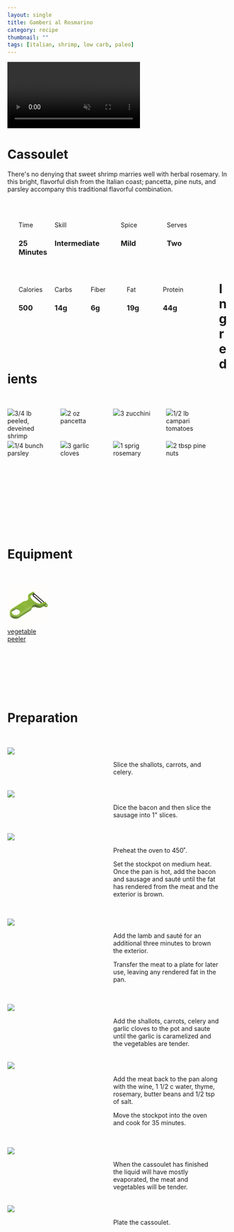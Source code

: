 ```yaml
---
layout: single
title: Gamberi al Rosmarino
category: recipe
thumbnail: ""
tags: [italian, shrimp, low carb, paleo]
---
```

<div class="backgroundvideo">
  <video autoplay loop muted class="banner__video" poster="">
    <source src="" type="video/mp4"></video>
  <div class="overlay"> <h1> Cassoulet </h1></div>
</div>

There's no denying that sweet shrimp marries well with herbal rosemary. 
In this bright, flavorful dish from the Italian coast; pancetta, pine nuts, and parsley accompany this traditional flavorful combination.

<div id= "recipedetails">
<div id= "time"> Time </div>
<div id= "skill"> Skill </div>
<div id= "spice"> Spice </div>
<div id= "serves"> Serves </div>
</div>

<div id= "recipenumbers">
<div id= "time"><h3> 25 Minutes</h3> </div>
<div id= "skill"><h3> Intermediate</h3> </div>
<div id= "spice"><h3> Mild</h3> </div>
<div id= "serves"><h3> Two </h3> </div>
</div>

<div id= "nutritiondetails">
<div id="calories"> Calories </div>
<div id="carbs"> Carbs </div>
<div id="fiber"> Fiber </div>
<div id="fat"> Fat </div>
<div id="protein"> Protein </div>
</div>

<div id= "nutritionnumbers">
<div id="calories"><h3> 500 </h3> </div>
<div id="carbs"><h3> 14g</h3> </div>
<div id="fiber"><h3> 6g</h3> </div>
<div id="fat"><h3> 19g</h3> </div>
<div id="protein"><h3> 44g</h3> </div>
</div>

<div id= "ingredienthdr">
<h1>Ingredients</h1>
</div>

<div id="ingredients">
<div id="ingredientone"><img src="/images/shrimp.png"/>3/4 lb peeled, deveined shrimp </div>
<div id="ingredienttwo"><img src="/images/pancetta.png"/>2 oz pancetta</div>
<div id="ingredientthree"><img src="/images/3zucchini.png"/>3 zucchini</div>
<div id="ingredientfour"><img src="/images/halfpoundcampari.png"/>1/2 lb campari tomatoes</div>
</div>

<div id="ingredients">
<div id="ingredientone"><img src="/images/parsley.png"/>1/4 bunch parsley</div>
<div id="ingredienttwo"><img src="/images/3garlic.png"/>3 garlic cloves</div>
<div id="ingredientthree"><img src="/images/rosemary.png"/>1 sprig rosemary</div>
<div id="ingredientfour"><img src="/images/pinenuts.png"/>2 tbsp pine nuts</div>
</div>

<div id= "equipmenthdr">
<h1>Equipment</h1>
</div>

<div id="equipment">
<div id="equipmentone"><a href="https://www.amazon.com/Kuhn-Rikon-Original-Peeler-Yellow/dp/B0000DE824/ref=as_li_ss_tl?s=kitchen&ie=UTF8&qid=1481814330&sr=1-7&keywords=vegetable+peeler&th=1&linkCode=ll1&tag=cilalime09-20&linkId=2fc82cf8497ed0ceda3796ce68033b14"><img src="/images/vegetablepeeler.jpg"/> vegetable peeler </a></div>
</div>

<div id="preparation">
<h1>Preparation</h1>
</div>

<div id="instruction">
<div id="image"><img src="/images/cassoulet1.jpeg"/> </div>
<div id="step">Slice the shallots, carrots, and celery.</div>
</div>

<div id="instruction">
<div id="image"><img src="/images/cassoulet2.jpeg"/> </div>
<div id="step">Dice the bacon and then slice the sausage into 1" slices.</div>
</div>

<div id="instruction">
<div id="image"><img src="/images/cassoulet3.jpeg"/> </div>
<div id="step">Preheat the oven to 450˚. <p>Set the stockpot on medium heat. Once the pan is hot, add the bacon and sausage and sauté until the fat has rendered from the meat and the exterior is brown.</p></div>
</div>

<div id="instruction">
<div id="image"><img src="/images/cassoulet4.jpeg"/> </div>
<div id="step">	Add the lamb and sauté for an additional three minutes to brown the exterior. <p>Transfer the meat to a plate for later use, leaving any rendered fat in the pan.</p></div>
</div>

<div id="instruction">
<div id="image"><img src="/images/cassoulet5.jpeg"/> </div>
<div id="step">Add the shallots, carrots, celery and garlic cloves to the pot and saute until the garlic is caramelized and the vegetables are tender.</div>
</div>

<div id="instruction">
<div id="image"><img src="/images/cassoulet6.jpeg"/> </div>
<div id="step">Add the meat back to the pan along with the wine, 1 1/2 c water, thyme, rosemary, butter beans and 1/2 tsp of salt. <p> Move the stockpot into the oven and cook for 35 minutes.</p></div>
</div>

<div id="instruction">
<div id="image"><img src="/images/cassoulet7.jpeg"/> </div>
<div id="step">When the cassoulet has finished the liquid will have mostly evaporated, the meat and vegetables will be tender. </div>
</div>

<div id="instruction">
<div id="image"><img src="/images/cassoulet8.jpeg"/> </div>
<div id="step">Plate the cassoulet.</div>
</div>

<style>
#backgroundvideo {
  position: absolute;
  z-index:0; }
  
#banner__video {
    margin-left: -200px;
    position: relative; }

#overlay {
   position: absolute; 
   margin-top: 300px;
   z-index: 10; }

#recipedetails { width: 90%; display:inline-block; float: left; margin-left: 5%; margin-top: 50px;}
#time { width: 26%; float: left;}
#skill { width: 26%; float: left; margin-left: 2%;}
#spice { width: 16%; float: left; margin-left: 2%;}
#serves { width 16%; float: left; margin-left: 2%;}
.clear {clear:both;}

#recipenumbers {width: 90%; display:inline-block; float: left; margin-left: 5%;}
#time { width: 16%; float: left;}
#skill { width: 31%; float: left; margin-left: 2%;}
#spice { width: 21%; float: left; margin-left: 2%;}
#serves { width 16%; float: left; margin-left: 2%;}
.clear {clear:both;}

#nutritiondetails { width: 90%; display:inline-block; float: left; margin-left: 5%; margin-top: 50px;}
#calories { width: 18%; float: left;}
#carbs { width: 18%; float: left; margin-left: 0%;}
#fiber { width: 18%; float: left; margin-left: 0%;}
#fat { width: 18%; float: left; margin-left: 0%;}
#protein { width: 18%; float: left; margin-left: 0%;}
.clear {clear:both;}

#nutritionnumbers { width: 90%; display:inline-block; float: left; margin-left: 5%; margin-bottom: 100px;}
#calories { width: 18%; float: left;}
#carbs { width: 18%; float: left; margin-left: 0%;}
#fiber { width: 18%; float: left; margin-left: 0%;}
#fat { width: 18%; float: left; margin-left: 0%;}
#protein { width: 18%; float: left; margin-left: 0%;}
.clear {clear:both;}

#ingredienthdr { margin-top:200px; margin-bottom: 50px; font-family: $serif;}

#ingredients { width: 95%; display:inline-block;}
#ingredientone { width: 20%; float:left;}
#ingredienttwo { width: 20%; float:left; margin-left: 5%;}
#ingredientthree { width:20%; float:left; margin-left: 5%;}
#ingredientfour { width:20%; float:left; margin-left: 5%;}
.clear {clear:both;}

#equipmenthdr { margin-top:200px; margin-bottom:50px; font-family: $serif;}

#equipment { width: 95%; display:inline-block;}
#equipmentone { width: 20%; float:left;}
#equipmenttwo { width: 20%; float:left; margin-left: 5%;}
#equipmentthree { width:20%; float:left; margin-left: 5%;}
#equipmentfour { width:20%; float:left; margin-left: 5%;}
.clear {clear:both;}

#preparation { margin-top: 150px; margin-bottom: 50px; font-family: $serif;}

#instruction { width:95%; display:inline-block;}
#image { width: 40%; float:left;}
#step { width: 50%; float:right; margin-top: 30px; margin-bottom: 30px;}
.clear {clear:both;}`

</style>
